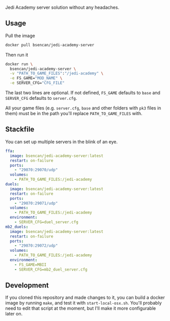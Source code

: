 Jedi Academy server solution without any headaches.

Usage
---

Pull the image
```sh
docker pull bsencan/jedi-academy-server
```

Then run it
```sh
docker run \
  bsencan/jedi-academy-server \
  -v "PATH_TO_GAME_FILES":"/jedi-academy" \
  -e FS_GAME="MOD_NAME" \
  -e SERVER_CFG="CFG_FILE"
```

The last two lines are optional. If not defined, `FS_GAME` defaults to `base` and `SERVER_CFG` defaults to `server.cfg`.

All your game files (e.g. `server.cfg`, `base` and other folders with `pk3` files in them) must be in the path you'll replace `PATH_TO_GAME_FILES` with.

Stackfile
---

You can set up multiple servers in the blink of an eye.

```yml
ffa:
  image: bsencan/jedi-academy-server:latest
  restart: on-failure
  ports:
    - "29070:29070/udp"
  volumes:
    - PATH_TO_GAME_FILES:/jedi-academy
duels:
  image: bsencan/jedi-academy-server:latest
  restart: on-failure
  ports:
    - "29070:29071/udp"
  volumes:
    - PATH_TO_GAME_FILES:/jedi-academy
  environment:
    - SERVER_CFG=duel_server.cfg
mb2_duels:
  image: bsencan/jedi-academy-server:latest
  restart: on-failure
  ports:
    - "29070:29072/udp"
  volumes:
    - PATH_TO_GAME_FILES:/jedi-academy
  environment:
    - FS_GAME=MBII
    - SERVER_CFG=mb2_duel_server.cfg
```

Development
---
If you cloned this repository and made changes to it, you can build a docker image by running `make`, and test it with `start-local-osx.sh`. You'll probably need to edit that script at the moment, but I'll make it more configurable later on.
